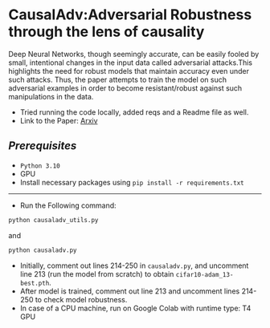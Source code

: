 # CausalAdv:Adversarial Robustness through the lens of causality

Deep Neural Networks, though seemingly accurate, can be easily fooled by small, intentional changes in the input data called adversarial attacks.This highlights the need for robust models that maintain accuracy even under such attacks. Thus, the paper attempts to train the model on such adversarial examples in order to become resistant/robust against such manipulations in the data.


- Tried running the code locally, added reqs and a Readme file as well.
- Link to the Paper: [Arxiv](https://arxiv.org/pdf/2106.06196.pdf)

*Prerequisites*
-------------
- `Python 3.10`
- GPU
- Install necessary packages using `pip install -r requirements.txt`
----------
- Run the Following command:
```bash
python causaladv_utils.py
```
and
```bash
python causaladv.py
```
- Initially, comment out lines 214-250 in `causaladv.py`, and uncomment line 213 (run the model from scratch) to obtain `cifar10-adam_13-best.pth`.
- After model is trained, comment out line 213 and uncomment lines 214-250 to check model robustness.
- In case of a CPU machine, run on Google Colab with runtime type: T4 GPU
